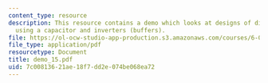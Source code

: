 ```yaml
---
content_type: resource
description: This resource contains a demo which looks at designs of digital memory
  using a capacitor and inverters (buffers).
file: https://ol-ocw-studio-app-production.s3.amazonaws.com/courses/6-002-circuits-and-electronics-spring-2007/7c00813621ae18f7dd2e074be068ea72_demo_15.pdf
file_type: application/pdf
resourcetype: Document
title: demo_15.pdf
uid: 7c008136-21ae-18f7-dd2e-074be068ea72
---
```


